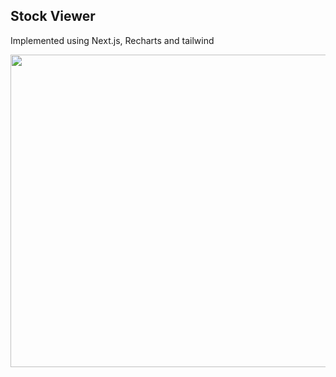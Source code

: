 ## Stock Viewer 

Implemented using Next.js, Recharts and tailwind


<img src="https://github.com/cyoni/stock-viewer-assignment/assets/44746539/80bd43b1-6bc9-4576-9759-6cebeb8d9211" width=800 height=500>
